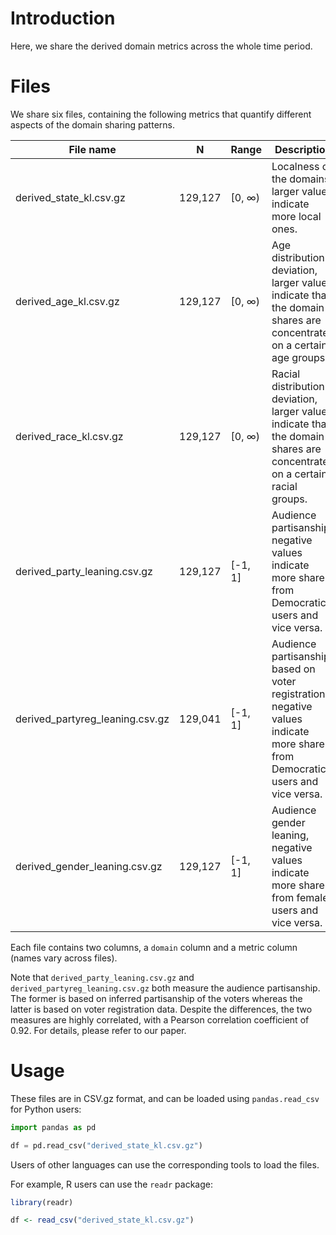 # Introduction

Here, we share the derived domain metrics across the whole time period.

# Files

We share six files, containing the following metrics that quantify different aspects of the domain sharing patterns.

| File name | N | Range | Description |
|-----------|------|-------|-------------|
| derived_state_kl.csv.gz | 129,127 | [0, ∞) | Localness of the domains, larger values indicate more local ones. |
| derived_age_kl.csv.gz | 129,127 | [0, ∞) | Age distribution deviation, larger values indicate that the domain shares are concentrated on a certain age groups. |
| derived_race_kl.csv.gz | 129,127 | [0, ∞) | Racial distribution deviation, larger values indicate that the domain shares are concentrated on a certain racial groups. |
| derived_party_leaning.csv.gz | 129,127 | [-1, 1] | Audience partisanship, negative values indicate more shares from Democratic users and vice versa. |
| derived_partyreg_leaning.csv.gz | 129,041 | [-1, 1] | Audience partisanship based on voter registration, negative values indicate more shares from Democratic users and vice versa. |
| derived_gender_leaning.csv.gz | 129,127 | [-1, 1] | Audience gender leaning, negative values indicate more shares from female users and vice versa. |

Each file contains two columns, a `domain` column and a metric column (names vary across files).

Note that `derived_party_leaning.csv.gz` and `derived_partyreg_leaning.csv.gz` both measure the audience partisanship.
The former is based on inferred partisanship of the voters whereas the latter is based on voter registration data.
Despite the differences, the two measures are highly correlated, with a Pearson correlation coefficient of 0.92.
For details, please refer to our paper.

# Usage

These files are in CSV.gz format, and can be loaded using `pandas.read_csv` for Python users:

```python
import pandas as pd

df = pd.read_csv("derived_state_kl.csv.gz")
```

Users of other languages can use the corresponding tools to load the files.

For example, R users can use the `readr` package:

```R
library(readr)

df <- read_csv("derived_state_kl.csv.gz")
```
